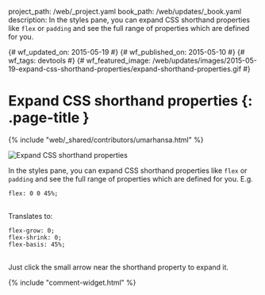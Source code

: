 project_path: /web/_project.yaml
book_path: /web/updates/_book.yaml
description: In the styles pane, you can expand CSS shorthand properties like <code>flex</code> or <code>padding</code> and see the full range of properties which are defined for you.

{# wf_updated_on: 2015-05-19 #}
{# wf_published_on: 2015-05-10 #}
{# wf_tags: devtools #}
{# wf_featured_image: /web/updates/images/2015-05-19-expand-css-shorthand-properties/expand-shorthand-properties.gif #}

# Expand CSS shorthand properties {: .page-title }

{% include "web/_shared/contributors/umarhansa.html" %}


<img src="/web/updates/images/2015-05-19-expand-css-shorthand-properties/expand-shorthand-properties.gif" alt="Expand CSS shorthand properties">

In the styles pane, you can expand CSS shorthand properties like <code>flex</code> or <code>padding</code> and see the full range of properties which are defined for you. E.g.

<pre>
<code>flex: 0 0 45%;
</code>
</pre>

Translates to:

<pre>
<code>flex-grow: 0;
flex-shrink: 0;
flex-basis: 45%;
</code>
</pre>

Just click the small arrow near the shorthand property to expand it.


{% include "comment-widget.html" %}
